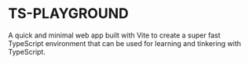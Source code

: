 # TS-PLAYGROUND

A quick and minimal web app built with Vite to create a super fast TypeScript environment that can be used for learning and tinkering with TypeScript.

